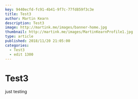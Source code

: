 ```yaml
---
key: 9440ecfd-fc91-4b41-9f7c-77fd859f3c3e
title: Test3
author: Martin Kearn
description: Test3
image: http://martink.me/images/banner-home.jpg
thumbnail: http://martink.me/images/MartinKearnProfile1.jpg
type: article
published: 2018/11/20 21:05:00
categories: 
  - Test3
  - edit 1300
---
```

# Test3
just testing
